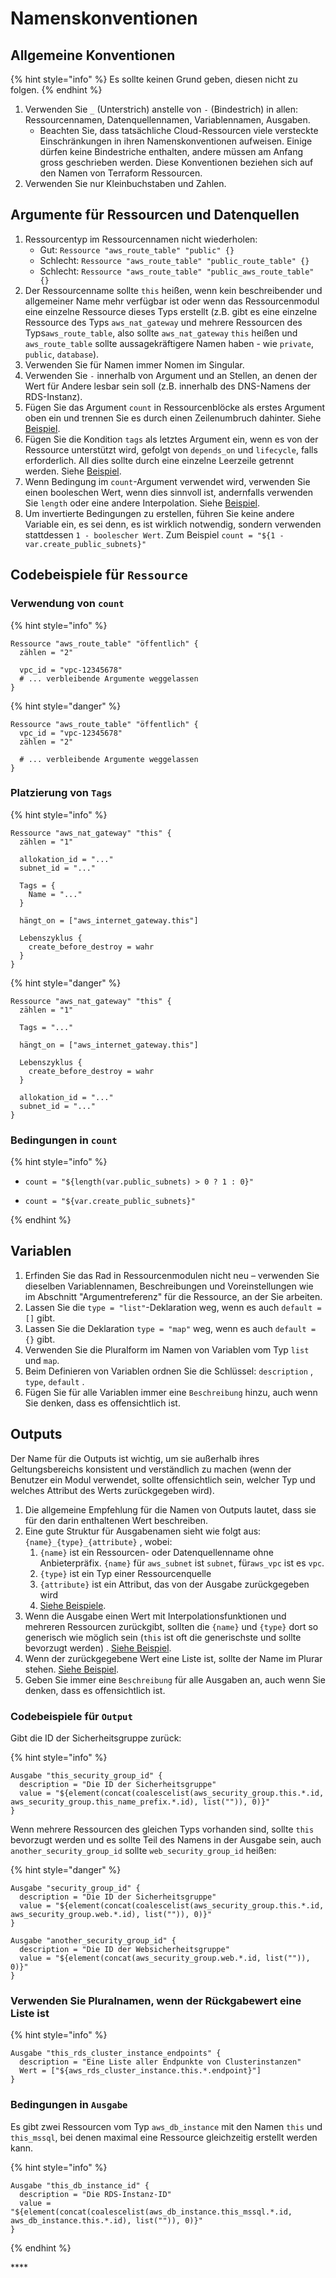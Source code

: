 # Namenskonventionen

## Allgemeine Konventionen

{% hint style="info" %}
Es sollte keinen Grund geben, diesen nicht zu folgen.
{% endhint %}

1. Verwenden Sie `_` \(Unterstrich\) anstelle von `-` \(Bindestrich\) in allen: Ressourcennamen, Datenquellennamen, Variablennamen, Ausgaben.
   * Beachten Sie, dass tatsächliche Cloud-Ressourcen viele versteckte Einschränkungen in ihren Namenskonventionen aufweisen. Einige dürfen keine Bindestriche enthalten, andere müssen am Anfang gross geschrieben werden. Diese Konventionen beziehen sich auf den Namen von Terraform Ressourcen.
2. Verwenden Sie nur Kleinbuchstaben und Zahlen.

## Argumente für Ressourcen und Datenquellen

1. Ressourcentyp im Ressourcennamen nicht wiederholen:
   * Gut: `Ressource "aws_route_table" "public" {}`
   * Schlecht: `Ressource "aws_route_table" "public_route_table" {}`
   * Schlecht: `Ressource "aws_route_table" "public_aws_route_table" {}`
2. Der Ressourcenname sollte `this` heißen, wenn kein beschreibender und allgemeiner Name mehr verfügbar ist oder wenn das Ressourcenmodul eine einzelne Ressource dieses Typs erstellt \(z.B. gibt es eine einzelne Ressource des Typs `aws_nat_gateway` und mehrere Ressourcen des Typs`aws_route_table`, also sollte `aws_nat_gateway` `this` heißen und `aws_route_table` sollte aussagekräftigere Namen haben - wie `private`, `public`, `database`\).
3. Verwenden Sie für Namen immer Nomen im Singular.
4. Verwenden Sie `-` innerhalb von Argument und an Stellen, an denen der Wert für Andere lesbar sein soll \(z.B. innerhalb des DNS-Namens der RDS-Instanz\).
5. Fügen Sie das Argument `count` in Ressourcenblöcke als erstes Argument oben ein und trennen Sie es durch einen Zeilenumbruch dahinter. Siehe [Beispiel](#verwendung-von-count).
6. Fügen Sie die Kondition `tags` als letztes Argument ein, wenn es von der Ressource unterstützt wird, gefolgt von `depends_on` und `lifecycle`, falls erforderlich. All dies sollte durch eine einzelne Leerzeile getrennt werden. Siehe [Beispiel](#platzierung-von-tags).
7. Wenn Bedingung im `count`-Argument verwendet wird, verwenden Sie einen booleschen Wert, wenn dies sinnvoll ist, andernfalls verwenden Sie `length` oder eine andere Interpolation. Siehe [Beispiel](#bedingungen-in-count).
8. Um invertierte Bedingungen zu erstellen, führen Sie keine andere Variable ein, es sei denn, es ist wirklich notwendig, sondern verwenden stattdessen `1 - boolescher Wert`. Zum Beispiel `count = "${1 - var.create_public_subnets}"`

## Codebeispiele für `Ressource`

### Verwendung von `count`

{% hint style="info" %}

```text
Ressource "aws_route_table" "öffentlich" {
  zählen = "2"

  vpc_id = "vpc-12345678"
  # ... verbleibende Argumente weggelassen
}
```

{% hint style="danger" %}

```text
Ressource "aws_route_table" "öffentlich" {
  vpc_id = "vpc-12345678"
  zählen = "2"

  # ... verbleibende Argumente weggelassen
}
```

### Platzierung von `Tags`

{% hint style="info" %}

```text
Ressource "aws_nat_gateway" "this" {
  zählen = "1"

  allokation_id = "..."
  subnet_id = "..."

  Tags = {
    Name = "..."
  }

  hängt_on = ["aws_internet_gateway.this"]

  Lebenszyklus {
    create_before_destroy = wahr
  }
}
```

{% hint style="danger" %}

```text
Ressource "aws_nat_gateway" "this" {
  zählen = "1"

  Tags = "..."

  hängt_on = ["aws_internet_gateway.this"]

  Lebenszyklus {
    create_before_destroy = wahr
  }

  allokation_id = "..."
  subnet_id = "..."
}
```

### Bedingungen in `count`

{% hint style="info" %}
* ```text
  count = "${length(var.public_subnets) > 0 ? 1 : 0}"
  ```
* ```text
  count = "${var.create_public_subnets}"
  ```
{% endhint %}

## Variablen

1. Erfinden Sie das Rad in Ressourcenmodulen nicht neu – verwenden Sie dieselben Variablennamen, Beschreibungen und Voreinstellungen wie im Abschnitt "Argumentreferenz" für die Ressource, an der Sie arbeiten.
2. Lassen Sie die `type = "list"`-Deklaration weg, wenn es auch `default = []` gibt.
3. Lassen Sie die Deklaration `type = "map"` weg, wenn es auch `default = {}` gibt.
4. Verwenden Sie die Pluralform im Namen von Variablen vom Typ `list` und `map`.
5. Beim Definieren von Variablen ordnen Sie die Schlüssel: `description` , `type`, `default` .
6. Fügen Sie für alle Variablen immer eine `Beschreibung` hinzu, auch wenn Sie denken, dass es offensichtlich ist.

## Outputs

Der Name für die Outputs ist wichtig, um sie außerhalb ihres Geltungsbereichs konsistent und verständlich zu machen \(wenn der Benutzer ein Modul verwendet, sollte offensichtlich sein, welcher Typ und welches Attribut des Werts zurückgegeben wird\).

1. Die allgemeine Empfehlung für die Namen von Outputs lautet, dass sie für den darin enthaltenen Wert beschreiben.
2. Eine gute Struktur für Ausgabenamen sieht wie folgt aus: `{name}_{type}_{attribute}` , wobei:
   1. `{name}` ist ein Ressourcen- oder Datenquellenname ohne Anbieterpräfix. `{name}` für `aws_subnet` ist `subnet`, für`aws_vpc` ist es `vpc`.
   2. `{type}` ist ein Typ einer Ressourcenquelle
   3. `{attribute}` ist ein Attribut, das von der Ausgabe zurückgegeben wird
   4. [Siehe Beispiele](namenskonventionen.md#codebeispiele-fuer-ausgabe).
3. Wenn die Ausgabe einen Wert mit Interpolationsfunktionen und mehreren Ressourcen zurückgibt, sollten die `{name}` und `{type}` dort so generisch wie möglich sein \(`this` ist oft die generischste und sollte bevorzugt werden\) . [Siehe Beispiel](namenskonventionen.md#codebeispiele-fuer-ausgabe).
4. Wenn der zurückgegebene Wert eine Liste ist, sollte der Name im Plurar stehen. [Siehe Beispiel](namenskonventionen.md#verwenden-sie-pluralnamen-wenn-der-rueckgabewert-eine-liste-ist).
5. Geben Sie immer eine `Beschreibung` für alle Ausgaben an, auch wenn Sie denken, dass es offensichtlich ist.

### Codebeispiele für `Output`

Gibt die ID der Sicherheitsgruppe zurück:

{% hint style="info" %}

```text
Ausgabe "this_security_group_id" {
  description = "Die ID der Sicherheitsgruppe"
  value = "${element(concat(coalescelist(aws_security_group.this.*.id, aws_security_group.this_name_prefix.*.id), list("")), 0)}"
}
```

Wenn mehrere Ressourcen des gleichen Typs vorhanden sind, sollte `this` bevorzugt werden und es sollte Teil des Namens in der Ausgabe sein, auch `another_security_group_id` sollte `web_security_group_id` heißen:

{% hint style="danger" %}

```text
Ausgabe "security_group_id" {
  description = "Die ID der Sicherheitsgruppe"
  value = "${element(concat(coalescelist(aws_security_group.this.*.id, aws_security_group.web.*.id), list("")), 0)}"
}

Ausgabe "another_security_group_id" {
  description = "Die ID der Websicherheitsgruppe"
  value = "${element(concat(aws_security_group.web.*.id, list("")), 0)}"
}
```

### Verwenden Sie Pluralnamen, wenn der Rückgabewert eine Liste ist

{% hint style="info" %}

```text
Ausgabe "this_rds_cluster_instance_endpoints" {
  description = "Eine Liste aller Endpunkte von Clusterinstanzen"
  Wert = ["${aws_rds_cluster_instance.this.*.endpoint}"]
}
```

### Bedingungen in `Ausgabe`

Es gibt zwei Ressourcen vom Typ `aws_db_instance` mit den Namen `this` und `this_mssql`, bei denen maximal eine Ressource gleichzeitig erstellt werden kann.

{% hint style="info" %}
```text
Ausgabe "this_db_instance_id" {
  description = "Die RDS-Instanz-ID"
  value = "${element(concat(coalescelist(aws_db_instance.this_mssql.*.id, aws_db_instance.this.*.id), list("")), 0)}"
}
```
{% endhint %}

\*\*\*\*
